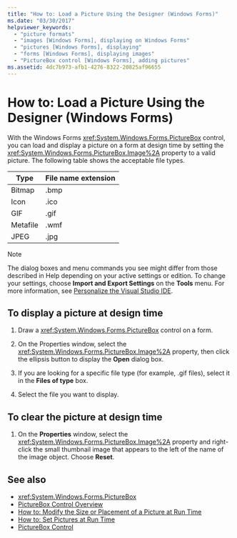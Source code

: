 ```yaml
---
title: "How to: Load a Picture Using the Designer (Windows Forms)"
ms.date: "03/30/2017"
helpviewer_keywords:
  - "picture formats"
  - "images [Windows Forms], displaying on Windows Forms"
  - "pictures [Windows Forms], displaying"
  - "forms [Windows Forms], displaying images"
  - "PictureBox control [Windows Forms], adding pictures"
ms.assetid: 4dc7b973-afb1-4276-8322-20825af96655
---
```

# How to: Load a Picture Using the Designer (Windows Forms)

With the Windows Forms <xref:System.Windows.Forms.PictureBox> control, you can load and display a picture on a form at design time by setting the <xref:System.Windows.Forms.PictureBox.Image%2A> property to a valid picture. The following table shows the acceptable file types.

|Type|File name extension|
|----------|-------------------------|
|Bitmap|.bmp|
|Icon|.ico|
|GIF|.gif|
|Metafile|.wmf|
|JPEG|.jpg|

> [!NOTE]
>  The dialog boxes and menu commands you see might differ from those described in Help depending on your active settings or edition. To change your settings, choose **Import and Export Settings** on the **Tools** menu. For more information, see [Personalize the Visual Studio IDE](/visualstudio/ide/personalizing-the-visual-studio-ide).

## To display a picture at design time

1. Draw a <xref:System.Windows.Forms.PictureBox> control on a form.

2. On the Properties window, select the <xref:System.Windows.Forms.PictureBox.Image%2A> property, then click the ellipsis button to display the **Open** dialog box.

3. If you are looking for a specific file type (for example, .gif files), select it in the **Files of type** box.

4. Select the file you want to display.

## To clear the picture at design time

1. On the **Properties** window, select the <xref:System.Windows.Forms.PictureBox.Image%2A> property and right-click the small thumbnail image that appears to the left of the name of the image object. Choose **Reset**.

## See also

- <xref:System.Windows.Forms.PictureBox>
- [PictureBox Control Overview](picturebox-control-overview-windows-forms.md)
- [How to: Modify the Size or Placement of a Picture at Run Time](how-to-modify-the-size-or-placement-of-a-picture-at-run-time-windows-forms.md)
- [How to: Set Pictures at Run Time](how-to-set-pictures-at-run-time-windows-forms.md)
- [PictureBox Control](picturebox-control-windows-forms.md)
